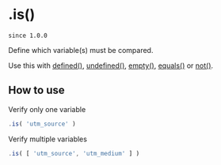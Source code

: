 # .is()

`since 1.0.0`

Define which variable(s) must be compared.

Use this with [defined()](defined.md), [undefined()](undefined.md), [empty()](empty.md), [equals()](equals.md) or [not()](not.md).

## How to use

Verify only one variable

```javascript
.is( 'utm_source' )
```

Verify multiple variables

```javascript
.is( [ 'utm_source', 'utm_medium' ] )
```
